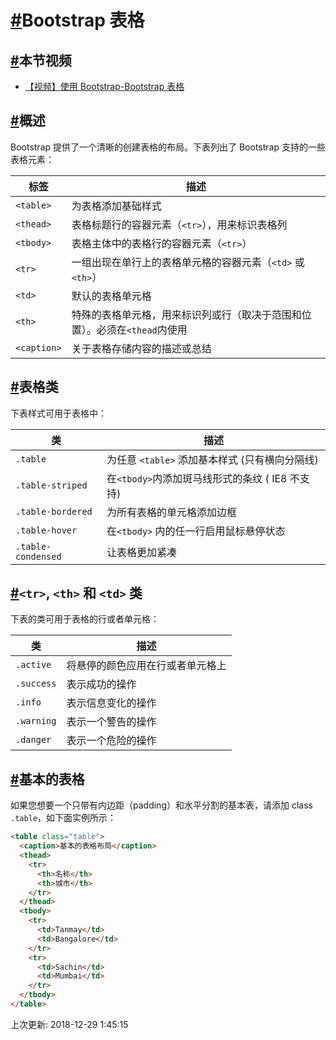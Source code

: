 # [#](https://funtl.com/zh/bootstrap/Bootstrap-表格.html#bootstrap-表格)Bootstrap 表格

## [#](https://funtl.com/zh/bootstrap/Bootstrap-表格.html#本节视频)本节视频

- [【视频】使用 Bootstrap-Bootstrap 表格](https://www.bilibili.com/video/av24482490/)

## [#](https://funtl.com/zh/bootstrap/Bootstrap-表格.html#概述)概述

Bootstrap 提供了一个清晰的创建表格的布局。下表列出了 Bootstrap 支持的一些表格元素：

| 标签        | 描述                                                         |
| ----------- | ------------------------------------------------------------ |
| `<table>`   | 为表格添加基础样式                                           |
| `<thead>`   | 表格标题行的容器元素（`<tr>`），用来标识表格列               |
| `<tbody>`   | 表格主体中的表格行的容器元素（`<tr>`）                       |
| `<tr>`      | 一组出现在单行上的表格单元格的容器元素（`<td>` 或 `<th>`）   |
| `<td>`      | 默认的表格单元格                                             |
| `<th>`      | 特殊的表格单元格，用来标识列或行（取决于范围和位置）。必须在`<thead`内使用 |
| `<caption>` | 关于表格存储内容的描述或总结                                 |

## [#](https://funtl.com/zh/bootstrap/Bootstrap-表格.html#表格类)表格类

下表样式可用于表格中：

| 类                 | 描述                                            |
| ------------------ | ----------------------------------------------- |
| `.table`           | 为任意 `<table>` 添加基本样式 (只有横向分隔线)  |
| `.table-striped`   | 在`<tbody>`内添加斑马线形式的条纹 ( IE8 不支持) |
| `.table-bordered`  | 为所有表格的单元格添加边框                      |
| `.table-hover`     | 在`<tbody>` 内的任一行启用鼠标悬停状态          |
| `.table-condensed` | 让表格更加紧凑                                  |

## [#](https://funtl.com/zh/bootstrap/Bootstrap-表格.html#tr-th-和-td-类)`<tr>`, `<th>` 和 `<td>` 类

下表的类可用于表格的行或者单元格：

| 类         | 描述                             |
| ---------- | -------------------------------- |
| `.active`  | 将悬停的颜色应用在行或者单元格上 |
| `.success` | 表示成功的操作                   |
| `.info`    | 表示信息变化的操作               |
| `.warning` | 表示一个警告的操作               |
| `.danger`  | 表示一个危险的操作               |

## [#](https://funtl.com/zh/bootstrap/Bootstrap-表格.html#基本的表格)基本的表格

如果您想要一个只带有内边距（padding）和水平分割的基本表，请添加 class `.table`，如下面实例所示：

```html
<table class="table">
  <caption>基本的表格布局</caption>
  <thead>
    <tr>
      <th>名称</th>
      <th>城市</th>
    </tr>
  </thead>
  <tbody>
    <tr>
      <td>Tanmay</td>
      <td>Bangalore</td>
    </tr>
    <tr>
      <td>Sachin</td>
      <td>Mumbai</td>
    </tr>
  </tbody>
</table>
```

上次更新: 2018-12-29 1:45:15